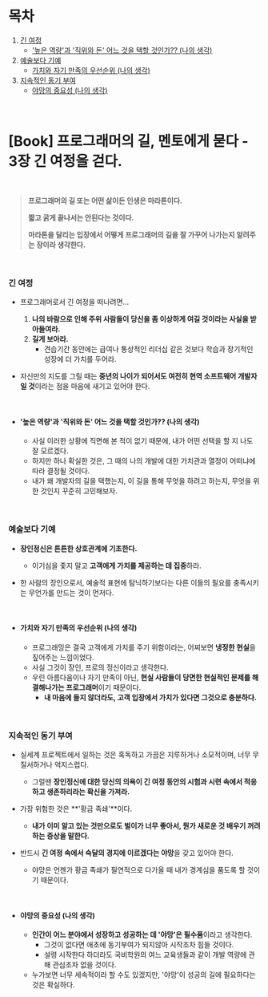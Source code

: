 # 목차

1. [긴 여정](#긴-여정) <br/>
    - ['높은 역량'과 '직위와 돈' 어느 것을 택할 것인가?? (나의 생각)](#높은-역량과-직위와-돈-어느-것을-택할-것인가-나의-생각) <br/>
2. [예술보다 기예](#예술보다-기예) <br/>
    - [가치와 자기 만족의 우선순위 (나의 생각)](#가치와-자기-만족의-우선순위-나의-생각) <br/>
3. [지속적인 동기 부여](#지속적인-동기-부여) <br/>
    - [야망의 중요성 (나의 생각)](#야망의-중요성-나의-생각) <br/>

<br/>

# [Book] 프로그래머의 길, 멘토에게 묻다 - 3장 긴 여정을 걷다.

<br/>

> **프로그래머의 길 또는 어떤 삶이든 인생은 마라톤이다.**
>
> **짧고 굵게 끝나서는 안된다는 것이다.**
>
> **마라톤을 달리는 입장에서 어떻게 프로그래머의 길을 잘 가꾸어 나가는지 알려주는 장이라 생각한다.**

<br/>

### 긴 여정

- 프로그래머로서 긴 여정을 떠나려면...

  1. **나의 바람으로 인해 주위 사람들이 당신을 좀 이상하게 여길 것이라는 사실을 받아들여라.**
  2. **길게 보아라.**
     - 견습기간 동안에는 급여나 통상적인 리더십 같은 것보다 학습과 장기적인 성장에 더 가치를 두어라.

- 자신만의 지도를 그릴 때는 **중년의 나이가 되어서도 여전히 현역 소프트웨어 개발자일 것**이라는 점을 마음에 새기고 있어야 한다.

  <br/>

- #### '높은 역량'과 '직위와 돈' 어느 것을 택할 것인가?? (나의 생각)

  - 사실 이러한 상황에 직면해 본 적이 없기 때문에, 내가 어떤 선택을 할 지 나도 잘 모르겠다.
  - 하지만 하나 확실한 것은, 그 때의 나의 개발에 대한 가치관과 열정이 어떠냐에 따라 결정될 것이다.
  - 내가 왜 개발자의 길을 택했는지, 이 길을 통해 무엇을 하려고 하는지, 무엇을 위한 것인지 꾸준히 고민해보자.

<br/>

### 예술보다 기예

- **장인정신은 튼튼한 상호관계에 기초한다.**

  - 이기심을 좇지 말고 **고객에게 가치를 제공하는 데 집중**하라.

- 한 사람의 장인으로서, 예술적 표현에 탐닉하기보다는 다른 이들의 필요를 충족시키는 무언가를 만드는 것이 먼저다.

  <br/>

- #### 가치와 자기 만족의 우선순위 (나의 생각)

  - 프로그래밍은 결국 고객에게 가치를 주기 위함이라는, 어찌보면 **냉정한 현실**을 짚어주는 느낌이었다.
  - 사실 그것이 장인, 프로의 정신이라고 생각한다.
  - 우린 아름다움이나 자기 만족이 아닌, **현실 사람들이 당면한 현실적인 문제를 해결해나가는 프로그래머**이기 때문이다.
    - **내 마음에 들지 않더라도, 고객 입장에서 가치가 있다면 그것으로 충분하다.**

<br/>

### 지속적인 동기 부여

- 실세계 프로젝트에서 일하는 것은 혹독하고 가끔은 지루하거나 소모적이며, 너무 무질서하거나 억지스럽다.

  - 그럴땐 **장인정신에 대한 당신의 의욕이 긴 여정 동안의 시험과 시련 속에서 적응하고 생존하리라는 확신을 가져라.**

- 가장 위험한 것은 **'황금 족쇄'**이다.

  - **내가 이미 알고 있는 것만으로도 벌이가 너무 좋아서, 뭔가 새로운 것 배우기 꺼려하는 증상을 말한다.**

- 반드시 **긴 여정 속에서 숙달의 경지에 이르겠다는 야망**을 갖고 있어야 한다.

  - 야망은 언젠가 황금 족쇄가 필연적으로 다가올 때 내가 경계심을 품도록 할 것이기 때문이다.

    <br/>

- #### 야망의 중요성 (나의 생각)

  - **인간이 어느 분야에서 성장하고 성공하는 데 '야망'은 필수품**이라고 생각한다.
    - 그것이 없다면 애초에 동기부여가 되지않아 시작조차 힘들 것이다.
    - 설령 시작한다 하더라도 국비학원의 여느 교육생들과 같이 개발 역량에 관해 관심조차 없을 것이다.
  - 누가보면 너무 세속적이라 할 수도 있겠지만, '야망'이 성공의 길에 필요하다는 것은 확실하다.